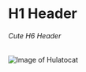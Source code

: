 # H1 Header
###### Cute H6 Header

![Image of Hulatocat](https://octodex.github.com/images/hula_loop_octodex03.gif)
